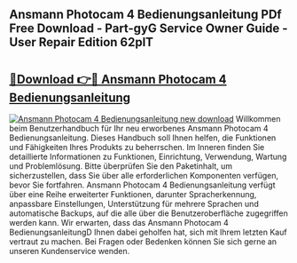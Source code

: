 ## Ansmann Photocam 4 Bedienungsanleitung PDf Free Download - Part-gyG Service Owner Guide - User Repair Edition 62plT

# <h2><a href="http://df0kp0m.blite.top/?on=Ansmann+Photocam+4+Bedienungsanleitung">🔗Download 👉🔴 Ansmann Photocam 4 Bedienungsanleitung</a></h2>

[![Ansmann Photocam 4 Bedienungsanleitung new download](https://i.imgur.com/lujVjoI.png)](http://df0kp0m.blite.top/?on=Ansmann+Photocam+4+Bedienungsanleitung)
Willkommen beim Benutzerhandbuch für Ihr neu erworbenes Ansmann Photocam 4 Bedienungsanleitung. Dieses Handbuch soll Ihnen helfen, die Funktionen und Fähigkeiten Ihres Produkts zu beherrschen. Im Inneren finden Sie detaillierte Informationen zu Funktionen, Einrichtung, Verwendung, Wartung und Problemlösung. Bitte überprüfen Sie den Paketinhalt, um sicherzustellen, dass Sie über alle erforderlichen Komponenten verfügen, bevor Sie fortfahren. Ansmann Photocam 4 Bedienungsanleitung verfügt über eine Reihe erweiterter Funktionen, darunter Spracherkennung, anpassbare Einstellungen, Unterstützung für mehrere Sprachen und automatische Backups, auf die alle über die Benutzeroberfläche zugegriffen werden kann. Wir erwarten, dass das Ansmann Photocam 4 BedienungsanleitungD Ihnen dabei geholfen hat, sich mit Ihrem letzten Kauf vertraut zu machen. Bei Fragen oder Bedenken können Sie sich gerne an unseren Kundenservice wenden.
